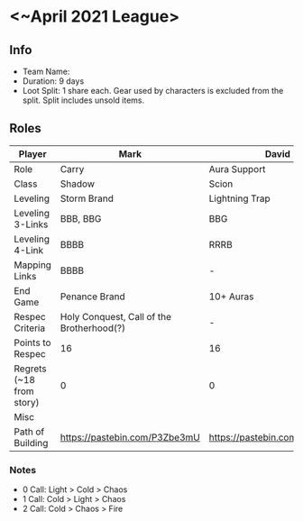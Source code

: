 # <~April 2021 League>

## Info

- Team Name:
- Duration: 9 days
- Loot Split: 1 share each. Gear used by characters is excluded from the split. Split includes unsold items.

## Roles

| Player                   | Mark                                      | David                         | Nick                          |
| ------------------------ | ----------------------------------------- | ----------------------------- | ----------------------------- |
| Role                     | Carry                                     | Aura Support                  | Curse Support                 |
| Class                    | Shadow                                    | Scion                         | Witch                         |
| Leveling                 | Storm Brand                               | Lightning Trap                | Cremation                     |
| Leveling 3-Links         | BBB, BBG                                  | BBG                           | 2 x BBG                       |
| Leveling 4-Link          | BBBB                                      | RRRB                          | BBBG                          |
| Mapping Links            | BBBB                                      | -                             | BBBB                          |
| End Game                 | Penance Brand                             | 10+ Auras                     | 6 Hexes                       |
| Respec Criteria          | Holy Conquest, Call of the Brotherhood(?) | -                             | 4 Curses                      |
| Points to Respec         | 16                                        | 16                            | 18                            |
| Regrets (~18 from story) | 0                                         | 0                             | 0                             |
| Misc                     |                                           |                               |                               |
| Path of Building         | https://pastebin.com/P3Zbe3mU             | https://pastebin.com/77UY29cs | https://pastebin.com/WnJJsYQK |

### Notes

- 0 Call: Light > Cold > Chaos
- 1 Call: Cold > Light > Chaos
- 2 Call: Cold > Chaos > Fire
